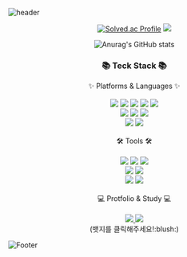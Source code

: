 
![header](https://capsule-render.vercel.app/api?type=waving&color=timeGradient&height=160&section=header&text=Hello!%20Welcome%20to%20yeeun's%20GitHub!&fontSize=37)

<div align="center">

[![Solved.ac Profile](http://mazassumnida.wtf/api/v2/generate_badge?boj=dpdms9621)](https://solved.ac/dpdms9621)
<img src="http://mazandi.herokuapp.com/api?handle=dpdms9621&theme=cold"/>
  
![Anurag's GitHub stats](https://github-readme-stats.vercel.app/api?username=yeanggu&show_icons=true&theme=radical)

<h3>
  📚 Teck Stack 📚
</h3>
<div>
  <div>
    ✨ Platforms & Languages ✨
  </div>
  <br />
  <div>
    <img src="https://img.shields.io/badge/React-61DAFB?style=flat&logo=React&logoColor=white"/>
    <img src="https://img.shields.io/badge/JavaScript-F7DF1E?style=flat&logo=JavaScript&logoColor=white"/>
    <img src="https://img.shields.io/badge/HTML5-E34F26?style=flat&logo=HTML5&logoColor=white"/>
    <img src="https://img.shields.io/badge/CSS3-1572B6?style=flat&logo=CSS3&logoColor=white"/>
    <img src="https://img.shields.io/badge/jQuery-0769AD?style=flat&logo=jQuery&logoColor=white"/>
    <br />
    <img src="https://img.shields.io/badge/Java-007396?style=flat&logo=java&logoColor=white"/>
    <img src="https://img.shields.io/badge/Spring-6DB33F?style=flat&logo=Spring&logoColor=white"/>
    <img src="https://img.shields.io/badge/Spring Boot-6DB33F?style=flat&logo=Spring Boot&logoColor=white"/>
    <br />
    <img src="https://img.shields.io/badge/MySQL-4479A1?style=flat&logo=MySQL&logoColor=white"/>
    <img src="https://img.shields.io/badge/Thymeleaf-005F0F?style=flat&logo=Thymeleaf&logoColor=white"/>
  </div>
  <br />
</div>
<div>
  <div>
    🛠️ Tools 🛠️
  </div>
  <br />
  <div>
    <img src="https://img.shields.io/badge/IntelliJ IDEA-000000?style=flat&logo=IntelliJ IDEA&logoColor=white"/>
    <img src="https://img.shields.io/badge/Eclipse IDE-2C2255?style=flat&logo=Eclipse IDE&logoColor=white"/>
    <img src="https://img.shields.io/badge/Visual Studio Code-007ACC?style=flat&logo=Visual Studio Code&logoColor=white"/>
    <br />
    <img src="https://img.shields.io/badge/Apache Tomcat-F8DC75?style=flat&logo=Apache Tomcat&logoColor=white"/>
    <img src="https://img.shields.io/badge/GitHub-181717?style=flat&logo=GitHub&logoColor=white"/>
    <br />
    <img src="https://img.shields.io/badge/Slack-F8DC75?style=flat&logo=Slack&logoColor=white"/>
    <img src="https://img.shields.io/badge/Notion-000000?style=flat&logo=Notion&logoColor=white"/>
  </div>
  <br />
</div>
<div>
  <div>
    💻 Protfolio & Study 💻
  </div>
  <br />
  <div>
    <a href="https://antique-iodine-cc7.notion.site/NEW-HIGHSKILL-PORTFOLIO-7659f4846ee142eea14b4507923a9b00/">
      <img src="https://img.shields.io/badge/Protfolio-000000?style=flat&logo=Notion&logoColor=white"/>
    </a>  
    <a href="https://antique-iodine-cc7.notion.site/93524fb351d8492f9a8795e5b81c4487/">
      <img src="https://img.shields.io/badge/Study-000000?style=flat&logo=Notion&logoColor=white"/>
    </a>
    <br />
    (뱃지를 클릭해주세요!:blush:)
  </div>
</div>
  
</div>

![Footer](https://capsule-render.vercel.app/api?type=waving&color=timeGradient&height=80&section=footer&fontSize=70)
